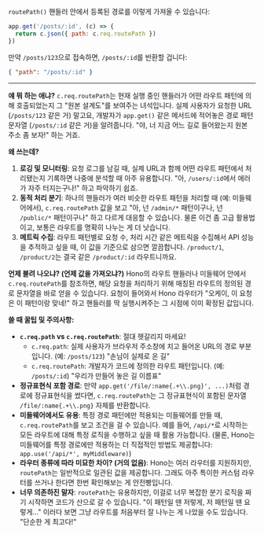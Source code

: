 `routePath()`
핸들러 안에서 등록된 경로를 이렇게 가져올 수 있습니다:

```javascript
app.get('/posts/:id', (c) => {
  return c.json({ path: c.req.routePath })
})
```

만약 `/posts/123`으로 접속하면, `/posts/:id`를 반환할 겁니다:

```json
{ "path": "/posts/:id" }
```

---

**얘 뭐 하는 애냐?**
`c.req.routePath`는 현재 실행 중인 핸들러가 어떤 라우트 패턴에 의해 호출되었는지 그 "원본 설계도"를 보여주는 녀석입니다. 실제 사용자가 요청한 URL (`/posts/123` 같은 거) 말고요, 개발자가 `app.get()` 같은 메서드에 적어놓은 경로 패턴 문자열 (`/posts/:id` 같은 거)을 알려줍니다. "야, 너 지금 어느 길로 들어왔는지 원본 주소 좀 보자!" 하는 거죠.

**왜 쓰는데?**
1.  **로깅 및 모니터링**: 요청 로그를 남길 때, 실제 URL과 함께 어떤 라우트 패턴에서 처리됐는지 기록하면 나중에 분석할 때 아주 유용합니다. "아, `/users/:id`에서 에러가 자주 터지는구나!" 하고 파악하기 쉽죠.
2.  **동적 처리 분기**: 하나의 핸들러가 여러 비슷한 라우트 패턴을 처리할 때 (예: 미들웨어에서), `c.req.routePath` 값을 보고 "아, 넌 `/admin/*` 패턴이구나, 넌 `/public/*` 패턴이구나" 하고 다르게 대응할 수 있습니다. 물론 이건 좀 고급 활용법이고, 보통은 라우트를 명확히 나누는 게 더 낫습니다.
3.  **메트릭 수집**: 라우트 패턴별로 요청 수, 처리 시간 같은 메트릭을 수집해서 API 성능을 추적하고 싶을 때, 이 값을 기준으로 삼으면 깔끔합니다. `/product/1`, `/product/2`는 결국 같은 `/product/:id` 라우트니까요.

**언제 불려 나오냐? (언제 값을 가져오냐?)**
Hono의 라우트 핸들러나 미들웨어 안에서 `c.req.routePath`를 참조하면, 해당 요청을 처리하기 위해 매칭된 라우트의 정의된 경로 문자열을 바로 얻을 수 있습니다. 요청이 들어와서 Hono 라우터가 "오케이, 이 요청은 이 패턴이랑 맞네!" 하고 핸들러를 딱 실행시켜주는 그 시점에 이미 확정된 값입니다.

**쓸 때 꿀팁 및 주의사항:**
*   **`c.req.path` vs `c.req.routePath`**: 절대 헷갈리지 마세요!
    *   `c.req.path`: 실제 사용자가 브라우저 주소창에 치고 들어온 URL의 경로 부분입니다. (예: `/posts/123`) "손님이 실제로 온 길"
    *   `c.req.routePath`: 개발자가 코드에 정의한 라우트 패턴입니다. (예: `/posts/:id`) "우리가 만들어 놓은 길 이름표"
*   **정규표현식 포함 경로**: 만약 `app.get('/file/:name{.+\\.png}', ...)`처럼 경로에 정규표현식을 썼다면, `c.req.routePath`는 그 정규표현식이 포함된 문자열 `/file/:name{.+\\.png}` 자체를 반환합니다.
*   **미들웨어에서도 유용**: 특정 경로 패턴에만 적용되는 미들웨어를 만들 때, `c.req.routePath`를 보고 조건을 걸 수 있습니다. 예를 들어, `/api/*`로 시작하는 모든 라우트에 대해 특정 로직을 수행하고 싶을 때 활용 가능합니다. (물론, Hono는 미들웨어를 특정 경로에만 적용하는 더 직접적인 방법도 제공합니다: `app.use('/api/*', myMiddleware)`)
*   **라우터 종류에 따라 미묘한 차이? (거의 없음)**: Hono는 여러 라우터를 지원하지만, `routePath`는 일반적으로 일관된 값을 제공합니다. 그래도 아주 특이한 커스텀 라우터를 쓰거나 한다면 한번 확인해보는 게 안전빵입니다.
*   **너무 의존하진 말자**: `routePath`는 유용하지만, 이걸로 너무 복잡한 분기 로직을 짜기 시작하면 코드가 산으로 갈 수 있습니다. "이 패턴일 땐 저렇게, 저 패턴일 땐 요렇게..." 이러다 보면 그냥 라우트를 처음부터 잘 나누는 게 나았을 수도 있습니다. "단순한 게 최고다!"